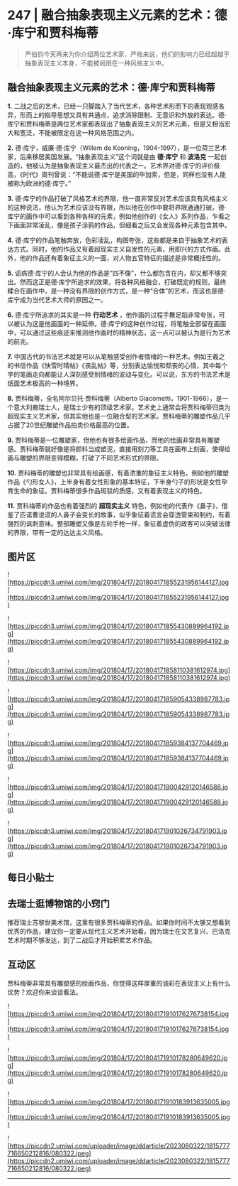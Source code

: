 # 247 | 融合抽象表现主义元素的艺术：德·库宁和贾科梅蒂

> 严伯钧今天再来为你介绍两位艺术家，严格来说，他们的影响力已经超越于抽象表现主义本身，不能被局限在一种风格主义中。

## 融合抽象表现主义元素的艺术：德·库宁和贾科梅蒂

 **1.** 二战之后的艺术，已经一只脚踏入了当代艺术，各种艺术形而下的表现观感各异，形而上的指导思想又具有共通点，追求消除限制、无意识和外放的表达。德·库宁和贾科梅蒂是两位艺术家都表现出了抽象表现主义的艺术元素，但是又相当宏大和宽泛，不能被限定在这一种风格范围之内。

 **2.** 德·库宁，威廉·德·库宁（Willem de Kooning，1904-1997），是一位荷兰艺术家，后来移居美国发展。“抽象表现主义”这个词就是由 **德·库宁** 和 **波洛克** 一起创造的，他被认为是抽象表现主义最杰出的代表之一。艺术界对德·库宁的评价极高，《时代》周刊曾说：“不能说德·库宁是美国的毕加索，但是，同样也没有人能被称为欧洲的德·库宁。”

 **3.** 德·库宁的作品打破了风格艺术的界限，他一直非常反对艺术应该具有风格主义的这种说法，他认为艺术应该没有界限，所以他在创作中要将界限通通打破。德·库宁的画作中可以看到各种各样的元素，例如他创作的《女人》系列作品，乍看之下画面非常凌乱，像是孩子涂鸦的作品，但细看之后又会发现各种元素包含其中。

 **4.** 德·库宁的作品笔触奔放，色彩凌乱，构图夸张，这些都是来自于抽象艺术的表达方式。同时，他的作品又有着超现实主义自发性的元素，用即兴的方式作画。此外，他的作品还有着象征主义的一面，对人物五官特征的描述是非常概括性的。

 **5.** 诟病德·库宁的人会认为他的作品是“四不像”，什么都包含在内，却又都不够突出。然而这正是德·库宁所追求的效果，将各种风格融合，打破既定的规则，最终糅合在画作中，是一种没有界限的创作方式，是一种“合体”的艺术，而这也是德·库宁成为当代艺术大师的原因之一。

 **6.** 德·库宁所追求的其实是一种 **行动艺术** ，他作画的过程手舞足蹈非常夸张，可以被认为这是他画面的一种延伸。德·库宁的这种创作过程，将笔触全部留在画面中，可以通过这些痕迹来推测他作画时的精神状态，这一点可以被认为是行为艺术的前兆。

 **7.** 中国古代的书法艺术就是可以从笔触感受创作者情绪的一种艺术。例如王羲之的书信作品《快雪时晴帖》《丧乱帖》等，分别表达愉悦和颓丧的心情，其中每个字的笔画走向都能让人深刻感受到情绪的波动与变化。可以说，东方的书法艺术是纸面艺术极高的一种境界。

 **8.** 贾科梅蒂，全名阿尔贝托·贾科梅蒂（Alberto Giacometti，1901-1966），是一个意大利裔瑞士人，是瑞士少有的顶级艺术家。艺术史上通常会将贾科梅蒂归类为超现实主义艺术家，但其实他也是一位融合型的艺术家。贾科梅蒂的雕塑作品几乎占据了20世纪雕塑作品拍卖价格最高的位置。

 **9.** 贾科梅蒂是一位雕塑家，但他也有很多绘画作品，而他的绘画非常具有雕塑感。贾科梅蒂就好像是将颜料当成塑泥，直接用刻刀等工具在画布上刻画，使得绘画与雕塑的界限变得模糊，打破了不同艺术形式的界限。

 **10.** 贾科梅蒂的雕塑也非常具有绘画感，有着浓重的象征主义特色，例如他的雕塑作品《勺形女人》，上半身有着女性形象的基本特征，下半身勺子的形状是女性孕育生命的象征。贾科梅蒂很多作品斑驳的质感，又有着表现主义的特色。

 **11.** 贾科梅蒂的作品也有着强烈的 **超现实主义** 特色，例如他的代表作《鼻子》，借鉴了匹诺曹说谎的人鼻子会变长的故事，似乎象征着谎言会穿透管束和制约，有着强烈的讽刺意味。整部雕塑又像是左轮手枪一样，象征着虚伪的政客可以突破法律的界限，带有一定的达达主义风格。

## 图片区

![https://piccdn3.umiwi.com/img/201804/17/201804171855231956144127.jpg](https://piccdn3.umiwi.com/img/201804/17/201804171855231956144127.jpg)

![https://piccdn3.umiwi.com/img/201804/17/201804171855430889964192.jpg](https://piccdn3.umiwi.com/img/201804/17/201804171855430889964192.jpg)

![https://piccdn3.umiwi.com/img/201804/17/201804171858110381612974.jpg](https://piccdn3.umiwi.com/img/201804/17/201804171858110381612974.jpg)

![https://piccdn3.umiwi.com/img/201804/17/201804171859054338987783.jpg](https://piccdn3.umiwi.com/img/201804/17/201804171859054338987783.jpg)

![https://piccdn3.umiwi.com/img/201804/17/201804171859384137704469.jpg](https://piccdn3.umiwi.com/img/201804/17/201804171859384137704469.jpg)

![https://piccdn3.umiwi.com/img/201804/17/201804171900429120146588.jpg](https://piccdn3.umiwi.com/img/201804/17/201804171900429120146588.jpg)

![https://piccdn3.umiwi.com/img/201804/17/201804171901026734791903.jpg](https://piccdn3.umiwi.com/img/201804/17/201804171901026734791903.jpg)

## 每日小贴士

## 去瑞士逛博物馆的小窍门

推荐瑞士苏黎世美术馆，这里有很多贾科梅蒂的作品。如果你时间不太够又想看到优秀的作品，建议你一定要从现代主义艺术开始看。因为瑞士在文艺复兴、巴洛克艺术时期不够发达，到了二战后才开始积累艺术作品。

## 互动区

贾科梅蒂非常具有雕塑感的绘画作品，你觉得这样厚重的油彩在表现主义上有什么优势？欢迎你来谈谈看法。

![https://piccdn3.umiwi.com/img/201804/17/201804171910176276738154.jpg](https://piccdn3.umiwi.com/img/201804/17/201804171910176276738154.jpg)

![https://piccdn3.umiwi.com/img/201804/17/201804171910178280649620.jpg](https://piccdn3.umiwi.com/img/201804/17/201804171910178280649620.jpg)

![https://piccdn3.umiwi.com/img/201804/17/201804171910183913635005.jpg](https://piccdn3.umiwi.com/img/201804/17/201804171910183913635005.jpg)

![https://piccdn2.umiwi.com/uploader/image/ddarticle/2023080322/1815777716650212816/080322.jpeg](https://piccdn2.umiwi.com/uploader/image/ddarticle/2023080322/1815777716650212816/080322.jpeg)

---
